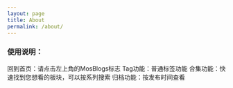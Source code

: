 ```yaml
---
layout: page
title: About
permalink: /about/
---
```


### 使用说明：
回到首页：请点击左上角的MosBlogs标志
Tag功能：普通标签功能
合集功能：快速找到您想看的板块，可以按系列搜索
归档功能：按发布时间查看
